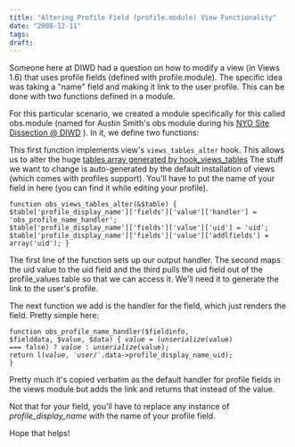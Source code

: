 ```yaml
---
title: "Altering Profile Field (profile.module) View Functionality"
date: "2008-12-11"
tags:
draft:
---
```


Someone here at DIWD had a question on how to modify a view (in Views 1.6) that uses profile fields (defined with profile.module).  The specific idea was taking a "name" field and making it link to the user profile.  This can be done with two functions defined in a module.

For this particular scenario, we created a module specifically for this called obs.module (named for Austin Smith's obs module during his [NYO Site Dissection @ DIWD](http://www.doitwithdrupal.com/sessions/site-dissection-new-york-observer) ).  In it, we define two functions:

This first function implements view's <code>views_tables_alter</code> hook.  This allows us to alter the huge [tables array generated by hook_views_tables](http://drupal.org/handbook/modules/views/api.)  The stuff we want to change is auto-generated by the default installation of views (which comes with profiles support).  You'll have to put the name of your field in here (you can find it while editing your profile).

<code lang="php">function obs_views_tables_alter(&$table) {
  $table['profile_display_name']['fields']['value']['handler'] = 'obs_profile_name_handler';
  $table['profile_display_name']['fields']['value']['uid'] = 'uid';
  $table['profile_display_name']['fields']['value']['addlfields'] = array('uid');
}</code>

The first line of the function sets up our output handler.  The second maps the uid value to the uid field and the third pulls the uid field out of the profile_values table so that we can access it.  We'll need it to generate the link to the user's profile.

The next function we add is the handler for the field, which just renders the field.  Pretty simple here:

<code lang="php">function obs_profile_name_handler($fieldinfo, $fielddata, $value, $data) {
  $value = (unserialize($value) === false) ? $value : unserialize($value);
  return l($value,'user/'.$data->profile_display_name_uid);
}</code>

Pretty much it's copied verbatim as the default handler for profile fields in the views module but adds the link and returns that instead of the value.

Not that for your field, you'll have to replace any instance of *profile_display_name* with the name of your profile field.

Hope that helps!
